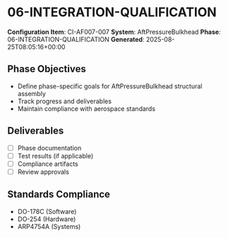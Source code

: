 # 06-INTEGRATION-QUALIFICATION

**Configuration Item**: CI-AF007-007
**System**: AftPressureBulkhead
**Phase**: 06-INTEGRATION-QUALIFICATION
**Generated**: 2025-08-25T08:05:16+00:00

## Phase Objectives
- Define phase-specific goals for AftPressureBulkhead structural assembly
- Track progress and deliverables
- Maintain compliance with aerospace standards

## Deliverables
- [ ] Phase documentation
- [ ] Test results (if applicable)
- [ ] Compliance artifacts
- [ ] Review approvals

## Standards Compliance
- DO-178C (Software)
- DO-254 (Hardware)
- ARP4754A (Systems)

